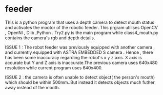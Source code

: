 # feeder
This is a python program that uses a depth camera to detect mouth status and activates the mootor of the robotic feeder. This prgram utilises OpenCV , OpenNI , Dlib ,Python . 
Try2.py is the main program while class4_mouth.py contains the camera's rgb and depth details.

ISSUE 1 : The robot feeder was previously equipped with another camera , and currently equipped with ASTRA EMBEDDED S camera . Hence , there has been some inaccuracy regarding the robot's x y z axis. X axis is accurate but Y and Z axis is inaccurate.The previous camera uses 640x480 resolution while current program uses 640x400.

ISSUE 2 : the camera is often unable to detect object( the person's mouth) which should be within 500mm..But instead it detects objects much futher away instead of the mouth.

